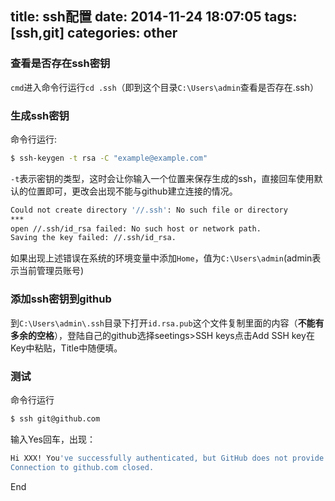 title: ssh配置
date: 2014-11-24 18:07:05
tags: [ssh,git]
categories: other
---

### 查看是否存在ssh密钥

`cmd`进入命令行运行`cd .ssh`（即到这个目录`C:\Users\admin`查看是否存在.ssh）

<!--more-->

### 生成ssh密钥

命令行运行:

```bash
$ ssh-keygen -t rsa -C "example@example.com"
```

`-t`表示密钥的类型，这时会让你输入一个位置来保存生成的ssh，直接回车使用默认的位置即可，更改会出现不能与github建立连接的情况。

```bash
Could not create directory '//.ssh': No such file or directory 
***
open //.ssh/id_rsa failed: No such host or network path.
Saving the key failed: //.ssh/id_rsa.
```

如果出现上述错误在系统的环境变量中添加`Home`，值为`C:\Users\admin`(admin表示当前管理员账号)

### 添加ssh密钥到github

到`C:\Users\admin\.ssh`目录下打开`id.rsa.pub`这个文件复制里面的内容（**不能有多余的空格**），登陆自己的github选择seetings>SSH keys点击Add SSH key在Key中粘贴，Title中随便填。

### 测试

命令行运行

```bash
$ ssh git@github.com
```

输入Yes回车，出现：

```bash
Hi XXX! You've successfully authenticated, but GitHub does not provide shell access.
Connection to github.com closed.
```
End
